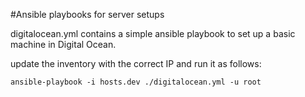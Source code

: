#Ansible playbooks for server setups

digitalocean.yml contains a simple ansible playbook to set up a basic machine in Digital Ocean.

update the inventory with the correct IP and run it as follows:

`ansible-playbook -i hosts.dev ./digitalocean.yml -u root`
